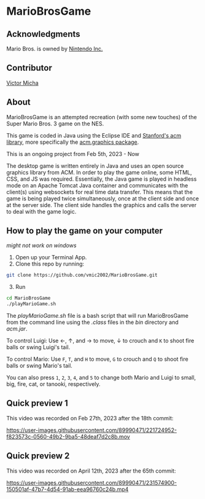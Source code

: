# MarioBrosGame

## Acknowledgments
Mario Bros. is owned by [Nintendo Inc.](https://www.nintendo.com/)

## Contributor
[Victor Micha](https://github.com/vmic2002)

## About
MarioBrosGame is an attempted recreation (with some new touches) of the Super Mario Bros. 3 game on the NES.

This game is coded in Java using the Eclipse IDE and [Stanford's acm library](https://cs.stanford.edu/people/eroberts/jtf/), more specifically the [acm.graphics package](https://cs.stanford.edu/people/eroberts/jtf/rationale/GraphicsPackage.html).

This is an ongoing project from Feb 5th, 2023 - Now

The desktop game is written entirely in Java and uses an open source graphics library from ACM. In order to play the game online, some HTML, CSS, and JS was required. Essentially, the Java game is played in headless mode on an Apache Tomcat Java container and communicates with the client(s) using websockets for real time data transfer. This means that the game is being played twice simultaneously, once at the client side and once at the server side. The client side handles the graphics and calls the server to deal with the game logic.


## How to play the game on your computer
*might not work on windows*
1. Open up your Terminal App.
2. Clone this repo by running:
```bash
git clone https://github.com/vmic2002/MarioBrosGame.git
```
3. Run
```bash
cd MarioBrosGame
./playMarioGame.sh
```
The *playMarioGame.sh* file is a bash script that will run MarioBrosGame from the command line using the *.class* files in the *bin* directory and *acm.jar*.

To control Luigi: Use &#8592;, &#8593;, and &#8594; to move, &#8595; to crouch and `K` to shoot fire balls or swing Luigi's tail.

To control Mario: Use `F`, `T`, and `H` to move, `G` to crouch and `Q` to shoot fire balls or swing Mario's tail.

You can also press `1`, `2`, `3`, `4`, and `5` to change both Mario and Luigi to small, big, fire, cat, or tanooki, respectively.

## Quick preview 1
This video was recorded on Feb 27th, 2023 after the 18th commit:

https://user-images.githubusercontent.com/89990471/221724952-f823573c-0560-49b2-9ba5-48deaf7d2c8b.mov



## Quick preview 2
This video was recorded on April 12th, 2023 after the 65th commit:

https://user-images.githubusercontent.com/89990471/231574900-150501af-47b7-4d54-91ab-eea96760c24b.mp4


